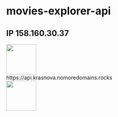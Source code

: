 # movies-explorer-api

## IP 158.160.30.37

<div id="header" align="left">
  <img src="https://img.freepik.com/premium-vector/back-end-typographic-header-concept_277904-6387.jpg?w=2000" width="80"/>
</div>
https://api.krasnova.nomoredomains.rocks

<div id="header" align="left">
  <img src="https://img.freepik.com/premium-vector/frontend-typographic-header-concept-website-interface-design-improvement-programming-and-coding-it-profession-isolated-flat-vector-illustration_277904-7101.jpg?w=2000" width="80"/>
</div>
